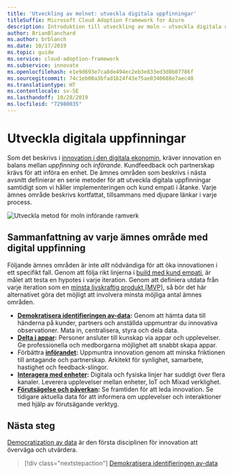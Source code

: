 ```yaml
---
title: 'Utveckling av molnet: utveckla digitala uppfinningar'
titleSuffix: Microsoft Cloud Adoption Framework for Azure
description: Introduktion till utveckling av moln – utveckla digitala uppfinningar
author: BrianBlanchard
ms.author: brblanch
ms.date: 10/17/2019
ms.topic: guide
ms.service: cloud-adoption-framework
ms.subservice: innovate
ms.openlocfilehash: e1e9d693e7ca8de494ec2eb3e833ed3d0b07786f
ms.sourcegitcommit: 74c1eb00a3bfad1b24f43e75ae0340688e7aec48
ms.translationtype: HT
ms.contentlocale: sv-SE
ms.lasthandoff: 10/28/2019
ms.locfileid: "72980035"
---
```

# <a name="developing-digital-inventions"></a>Utveckla digitala uppfinningar

Som det beskrivs i [innovation i den digitala ekonomin](./index.md), kräver innovation en balans mellan *uppfinning* och *införande*. Kundfeedback och partnerskap krävs för att införa en enhet. De ämnes områden som beskrivs i nästa avsnitt definierar en serie metoder för att utveckla digitala uppfinningar samtidigt som vi håller implementeringen och kund empati i åtanke. Varje ämnes område beskrivs kortfattat, tillsammans med djupare länkar i varje process.

![Utveckla metod för moln införande ramverk](../../_images/innovate/innovate-methodology.png)

## <a name="summary-of-each-discipline-of-digital-invention"></a>Sammanfattning av varje ämnes område med digital uppfinning

Följande ämnes områden är inte *allt* nödvändiga för att öka innovationen i ett specifikt fall. Genom att följa rikt linjerna i [build med kund empati](./build.md), är målet att testa en hypotes i varje iteration. Genom att definiera utdata från varje iteration som en [minsta livskraftig produkt (MVP)](https://docs.microsoft.com/azure/cloud-adoption-framework/govern/policy-compliance#minimum-viable-product-mvp-for-policy), så bör det här alternativet göra det möjligt att involvera minsta möjliga antal ämnes områden.

- **[Demokratisera identifieringen av-data](./data.md):** Genom att hämta data till händerna på kunder, partners och anställda uppmuntrar du innovativa observationer. Mata in, centralisera, styra och dela data.
- **[Delta i appar](./apps.md):** Personer ansluter till kunskap via appar och upplevelser. Ge professionella och medborgarna möjlighet att snabbt skapa appar.
- Förbättra  **[införandet](./ci-cd.md):** Uppmuntra innovation genom att minska friktionen till antagande och partnerskap. Arkitekt för synlighet, samarbete, hastighet och feedback-slingor.
- **[Interagera med enheter](./devices.md):** Digitala och fysiska linjer har suddigt över flera kanaler. Leverera upplevelser mellan enheter, IoT och Mixad verklighet.
- **[Förutsägelse och påverkan](./predict.md):** Se framtiden för att leda innovation. Se tidigare aktuella data för att informera om upplevelser och interaktioner med hjälp av förutsägande verktyg.

## <a name="next-steps"></a>Nästa steg

[Democratization av data](./data.md) är den första disciplinen för innovation att överväga och utvärdera.

> [!div class="nextstepaction"]
> [Demokratisera identifieringen av-data](./data.md)
